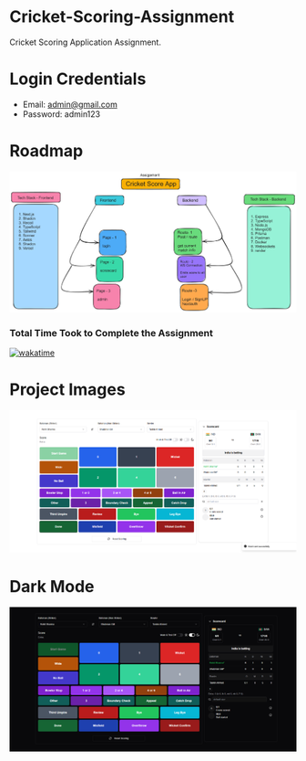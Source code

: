 # Cricket-Scoring-Assignment

Cricket Scoring Application Assignment.

# Login Credentials

- Email: admin@gmail.com
- Password: admin123

# Roadmap

![pic1](https://github.com/AshutoshDM1/Cricket-Scoring-Assignment/blob/main/Frontend/public/cricket_roadmap.png)

### Total Time Took to Complete the Assignment

[![wakatime](https://wakatime.com/badge/user/c34e365f-01c3-4480-a437-d477dc0aa67b/project/ecad1a38-6862-40e9-a696-4dfc1cd881b0.svg)](https://wakatime.com/badge/user/c34e365f-01c3-4480-a437-d477dc0aa67b/project/ecad1a38-6862-40e9-a696-4dfc1cd881b0)

# Project Images

![pic2](https://github.com/AshutoshDM1/Cricket-Scoring-Assignment/blob/main/Frontend/public/image1.png)

# Dark Mode

![pic3](https://github.com/AshutoshDM1/Cricket-Scoring-Assignment/blob/main/Frontend/public/image2.png)
